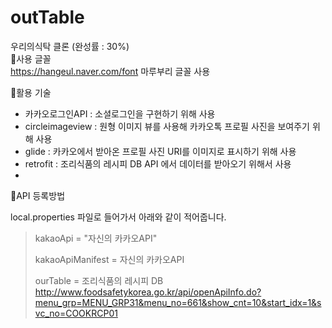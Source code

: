 # outTable
우리의식탁 클론 (완성률 : 30%)
\
📌사용 글꼴
\
https://hangeul.naver.com/font 마루부리 글꼴 사용

📌활용 기술
- 카카오로그인API : 소셜로그인을 구현하기 위해 사용
- circleimageview : 원형 이미지 뷰를 사용해 카카오톡 프로필 사진을 보여주기 위해 사용
- glide : 카카오에서 받아온 프로필 사진 URI를 이미지로 표시하기 위해 사용
- retrofit : 조리식품의 레시피 DB API 에서  데이터를 받아오기 위해서 사용
- 
📌API 등록방법

local.properties 파일로 들어가서 아래와 같이 적어줍니다.
> kakaoApi = "자신의 카카오API"
> 
>kakaoApiManifest = 자신의 카카오API 
> 
> ourTable = 조리식품의 레시피 DB http://www.foodsafetykorea.go.kr/api/openApiInfo.do?menu_grp=MENU_GRP31&menu_no=661&show_cnt=10&start_idx=1&svc_no=COOKRCP01
